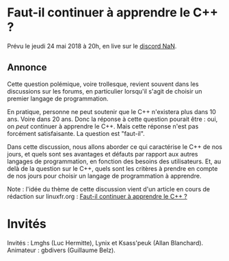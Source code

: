 
# Faut-il continuer à apprendre le C++ ?

Prévu le jeudi 24 mai 2018 à 20h, en live sur le [discord NaN](https://discordapp.com/invite/zcWp9sC).

## Annonce

Cette question polémique, voire trollesque, revient souvent dans les discussions sur les forums, en particulier lorsqu'il 
s'agit de choisir un premier langage de programmation.

En pratique, personne ne peut soutenir que le C++ n'existera plus dans 10 ans. Voire dans 20 ans.
Donc la réponse à cette question pourait être : oui, on *peut* continuer à apprendre le C++.
Mais cette réponse n'est pas forcément satisfaisante. La question est "faut-il". 

Dans cette discussion, nous allons aborder ce qui caractérise le C++ de nos jours, et quels sont
ses avantages et défauts par rapport aux autres langages de programmation, en fonction des besoins
des utilisateurs.
Et, au delà de la question sur le C++, quels sont les critères à prendre en compte de nos jours
pour choisir un langage de programmation à apprendre.

Note : l'idée du thème de cette discussion vient d'un article en cours de rédaction sur linuxfr.org :
[Faut-il continuer à apprendre le C++ ?](http://linuxfr.org/redaction/news/faut-il-continuer-a-apprendre-le-c)

# Invités

Invités : Lmghs (Luc Hermitte), Lynix et Ksass'peuk (Allan Blanchard). Animateur : gbdivers (Guillaume Belz).
